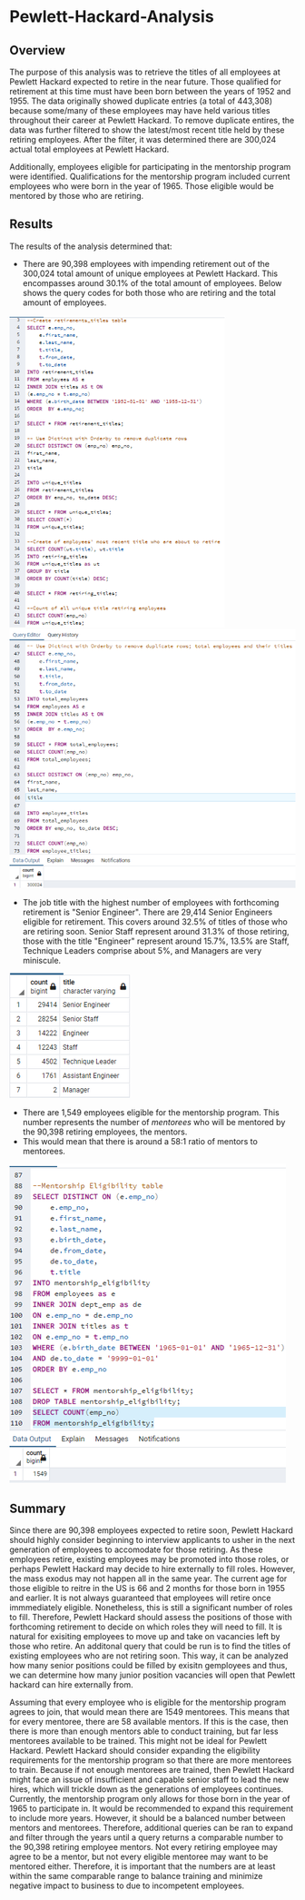 # Pewlett-Hackard-Analysis

## Overview
The purpose of this analysis was to retrieve the titles of all employees at Pewlett Hackard expected to retire in the near future. Those qualified for retirement at this time must have been born between the years of 1952 and 1955. The data originally showed duplicate entries (a total of 443,308) because some/many of these employees may have held various titles throughout their career at Pewlett Hackard. To remove duplicate entires, the data was further filtered to show the latest/most recent title held by these retiring employees. After the filter, it was determined there are 300,024 actual total employees at Pewlett Hackard.

Additionally, employees eligible for participating in the mentorship program were identified. Qualifications for the mentorship program included current employees who were born in the year of 1965. Those eligible would be mentored by those who are retiring.

## Results
The results of the analysis determined that:
- There are 90,398 employees with impending retirement out of the 300,024 total amount of unique employees at Pewlett Hackard. This encompasses around 30.1% of the total amount of employees. Below shows the query codes for both those who are retiring and the total amount of employees.

![expecting_retirement_code](Resources/expecting_retirement_code.png)
![total_employees](Resources/total-employees.png)

- The job title with the highest number of employees with forthcoming retirement is "Senior Engineer". There are 29,414 Senior Engineers eligible for retirement. This covers around 32.5% of titles of those who are retiring soon. Senior Staff represent around 31.3% of those retiring, those with the title "Engineer" represent around 15.7%, 13.5% are Staff, Technique Leaders comprise about 5%, and Managers are very miniscule.

![title_retiring](Resources/title_retiring.png)

- There are 1,549 employees eligible for the mentorship program. This number represents the number of *mentorees* who will be mentored by the 90,398 retiring employees, the mentors.
- This would mean that there is around a 58:1 ratio of mentors to mentorees.  

![mentorship](Resources/mentorship.png)

## Summary
Since there are 90,398 employees expected to retire soon, Pewlett Hackard should highly consider beginning to interview applicants to usher in the next generation of employees to accomodate for those retiring. As these employees retire, existing employees may be promoted into those roles, or perhaps Pewlett Hackard may decide to hire externally to fill roles. However, the mass exodus may not happen all in the same year. The current age for those eligible to reitre in the US is 66 and 2 months for those born in 1955 and earlier. It is not always guaranteed that employees will retire once immmediately eligible. Nonetheless, this is still a significant number of roles to fill. Therefore, Pewlett Hackard should assess the positions of those with forthcoming retirement to decide on which roles they will need to fill. It is natural for exisiting employees to move up and take on vacancies left by those who retire. An additonal query that could be run is to find the titles of existing employees who are not retiring soon. This way, it can be analyzed how many senior positions could be filled by exisitn gemployees and thus, we can determine how many junior position vacancies will open that Pewlett hackard can hire externally from.

Assuming that every employee who is eligible for the mentorship program agrees to join, that would mean there are 1549 mentorees. This means that for every mentoree, there are 58 available mentors. If this is the case, then there is more than enough mentors able to conduct training, but far less mentorees available to be trained. This might not be ideal for Pewlett Hackard. Pewlett Hackard should consider expanding the eligibility requirements for the mentorship program so that there are more mentorees to train. Because if not enough mentorees are trained, then Pewlett Hackard might face an issue of insufficient and capable senior staff to lead the new hires, which will trickle down as the generations of employees continues. Currently, the mentorship program only allows for those born in the year of 1965 to participate in. It would be recommended to expand this requirement to include more years. However, it should be a balanced number between mentors and mentorees. Therefore, additional queries can be ran to expand and filter through the years until a query returns a comparable number to the 90,398 retiring employee mentors. Not every retiring employee may agree to be a mentor, but not every eligible mentoree may want to be mentored either. Therefore, it is important that the numbers are at least within the same comparable range to balance training and minimize negative impact to business to due to incompetent employees.
